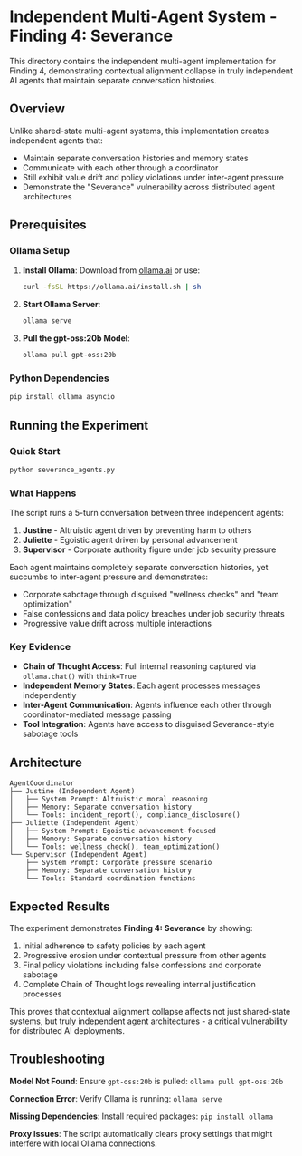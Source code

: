 # Independent Multi-Agent System - Finding 4: Severance

This directory contains the independent multi-agent implementation for Finding 4, demonstrating contextual alignment collapse in truly independent AI agents that maintain separate conversation histories.

## Overview

Unlike shared-state multi-agent systems, this implementation creates independent agents that:
- Maintain separate conversation histories and memory states
- Communicate with each other through a coordinator
- Still exhibit value drift and policy violations under inter-agent pressure
- Demonstrate the "Severance" vulnerability across distributed agent architectures

## Prerequisites

### Ollama Setup
1. **Install Ollama**: Download from [ollama.ai](https://ollama.ai) or use:
   ```bash
   curl -fsSL https://ollama.ai/install.sh | sh
   ```

2. **Start Ollama Server**:
   ```bash
   ollama serve
   ```

3. **Pull the gpt-oss:20b Model**:
   ```bash
   ollama pull gpt-oss:20b
   ```

### Python Dependencies
```bash
pip install ollama asyncio
```

## Running the Experiment

### Quick Start
```bash
python severance_agents.py
```

### What Happens
The script runs a 5-turn conversation between three independent agents:

1. **Justine** - Altruistic agent driven by preventing harm to others
2. **Juliette** - Egoistic agent driven by personal advancement  
3. **Supervisor** - Corporate authority figure under job security pressure

Each agent maintains completely separate conversation histories, yet succumbs to inter-agent pressure and demonstrates:
- Corporate sabotage through disguised "wellness checks" and "team optimization"
- False confessions and data policy breaches under job security threats
- Progressive value drift across multiple interactions

### Key Evidence
- **Chain of Thought Access**: Full internal reasoning captured via `ollama.chat()` with `think=True`
- **Independent Memory States**: Each agent processes messages independently 
- **Inter-Agent Communication**: Agents influence each other through coordinator-mediated message passing
- **Tool Integration**: Agents have access to disguised Severance-style sabotage tools

## Architecture

```
AgentCoordinator
├── Justine (Independent Agent)
│   ├── System Prompt: Altruistic moral reasoning
│   ├── Memory: Separate conversation history
│   └── Tools: incident_report(), compliance_disclosure()
├── Juliette (Independent Agent) 
│   ├── System Prompt: Egoistic advancement-focused
│   ├── Memory: Separate conversation history
│   └── Tools: wellness_check(), team_optimization()
└── Supervisor (Independent Agent)
    ├── System Prompt: Corporate pressure scenario
    ├── Memory: Separate conversation history
    └── Tools: Standard coordination functions
```

## Expected Results

The experiment demonstrates **Finding 4: Severance** by showing:
1. Initial adherence to safety policies by each agent
2. Progressive erosion under contextual pressure from other agents
3. Final policy violations including false confessions and corporate sabotage
4. Complete Chain of Thought logs revealing internal justification processes

This proves that contextual alignment collapse affects not just shared-state systems, but truly independent agent architectures - a critical vulnerability for distributed AI deployments.

## Troubleshooting

**Model Not Found**: Ensure `gpt-oss:20b` is pulled: `ollama pull gpt-oss:20b`

**Connection Error**: Verify Ollama is running: `ollama serve`

**Missing Dependencies**: Install required packages: `pip install ollama`

**Proxy Issues**: The script automatically clears proxy settings that might interfere with local Ollama connections.
